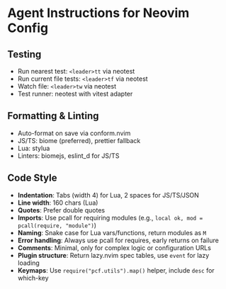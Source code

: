 # Agent Instructions for Neovim Config

## Testing
- Run nearest test: `<leader>tt` via neotest
- Run current file tests: `<leader>tf` via neotest  
- Watch file: `<leader>tw` via neotest
- Test runner: neotest with vitest adapter

## Formatting & Linting
- Auto-format on save via conform.nvim
- JS/TS: biome (preferred), prettier fallback
- Lua: stylua
- Linters: biomejs, eslint_d for JS/TS

## Code Style
- **Indentation**: Tabs (width 4) for Lua, 2 spaces for JS/TS/JSON
- **Line width**: 160 chars (Lua)
- **Quotes**: Prefer double quotes
- **Imports**: Use pcall for requiring modules (e.g., `local ok, mod = pcall(require, "module")`)
- **Naming**: Snake case for Lua vars/functions, return modules as `M`
- **Error handling**: Always use pcall for requires, early returns on failure
- **Comments**: Minimal, only for complex logic or configuration URLs
- **Plugin structure**: Return lazy.nvim spec tables, use `event` for lazy loading
- **Keymaps**: Use `require("pcf.utils").map()` helper, include `desc` for which-key
